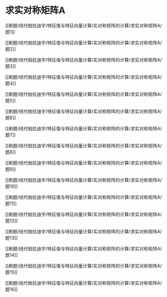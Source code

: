 # 求实对称矩阵A

[[刷题/线代帕拉迪宇/特征值与特征向量计算/实对称矩阵的计算/求实对称矩阵A/题1]]


[[刷题/线代帕拉迪宇/特征值与特征向量计算/实对称矩阵的计算/求实对称矩阵A/题2]]


[[刷题/线代帕拉迪宇/特征值与特征向量计算/实对称矩阵的计算/求实对称矩阵A/题3]]


[[刷题/线代帕拉迪宇/特征值与特征向量计算/实对称矩阵的计算/求实对称矩阵A/题4]]


[[刷题/线代帕拉迪宇/特征值与特征向量计算/实对称矩阵的计算/求实对称矩阵A/题5]]


[[刷题/线代帕拉迪宇/特征值与特征向量计算/实对称矩阵的计算/求实对称矩阵A/题6]]

[[刷题/线代帕拉迪宇/特征值与特征向量计算/实对称矩阵的计算/求实对称矩阵A/题7]]

[[刷题/线代帕拉迪宇/特征值与特征向量计算/实对称矩阵的计算/求实对称矩阵A/题8]]


[[刷题/线代帕拉迪宇/特征值与特征向量计算/实对称矩阵的计算/求实对称矩阵A/题9]]


[[刷题/线代帕拉迪宇/特征值与特征向量计算/实对称矩阵的计算/求实对称矩阵A/题10]]


[[刷题/线代帕拉迪宇/特征值与特征向量计算/实对称矩阵的计算/求实对称矩阵A/题11]]


[[刷题/线代帕拉迪宇/特征值与特征向量计算/实对称矩阵的计算/求实对称矩阵A/题12]]


[[刷题/线代帕拉迪宇/特征值与特征向量计算/实对称矩阵的计算/求实对称矩阵A/题13]]


[[刷题/线代帕拉迪宇/特征值与特征向量计算/实对称矩阵的计算/求实对称矩阵A/题14]]


[[刷题/线代帕拉迪宇/特征值与特征向量计算/实对称矩阵的计算/求实对称矩阵A/题15]]


[[刷题/线代帕拉迪宇/特征值与特征向量计算/实对称矩阵的计算/求实对称矩阵A/题16]]